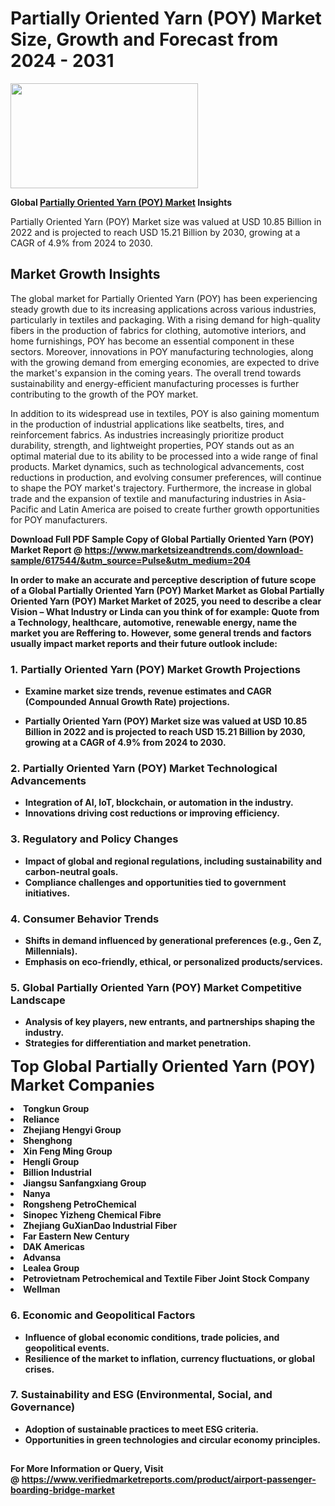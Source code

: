 <H1>Partially Oriented Yarn (POY) Market Size, Growth and Forecast from 2024 - 2031</H1><img class="aligncenter size-medium wp-image-584254" src="https://thirdeyenews.in/wp-content/uploads/2024/09/Global-Market-Research-300x168.jpeg" alt="" width="300" height="168" /><p><strong>Global&nbsp;<a href="https://www.marketsizeandtrends.com/download-sample/617544/&amp;utm_source=Pulse&amp;utm_medium=204">Partially Oriented Yarn (POY) Market</a> Insights</strong></p><p>Partially Oriented Yarn (POY) Market size was valued at USD 10.85 Billion in 2022 and is projected to reach USD 15.21 Billion by 2030, growing at a CAGR of 4.9% from 2024 to 2030.</p><p><h2>Market Growth Insights</h2> <p>The global market for Partially Oriented Yarn (POY) has been experiencing steady growth due to its increasing applications across various industries, particularly in textiles and packaging. With a rising demand for high-quality fibers in the production of fabrics for clothing, automotive interiors, and home furnishings, POY has become an essential component in these sectors. Moreover, innovations in POY manufacturing technologies, along with the growing demand from emerging economies, are expected to drive the market's expansion in the coming years. The overall trend towards sustainability and energy-efficient manufacturing processes is further contributing to the growth of the POY market.</p> <p><strong></strong></p> <p>In addition to its widespread use in textiles, POY is also gaining momentum in the production of industrial applications like seatbelts, tires, and reinforcement fabrics. As industries increasingly prioritize product durability, strength, and lightweight properties, POY stands out as an optimal material due to its ability to be processed into a wide range of final products. Market dynamics, such as technological advancements, cost reductions in production, and evolving consumer preferences, will continue to shape the POY market's trajectory. Furthermore, the increase in global trade and the expansion of textile and manufacturing industries in Asia-Pacific and Latin America are poised to create further growth opportunities for POY manufacturers. <p><strong></p><p><span class=""><strong>Download Full PDF Sample Copy of Global Partially Oriented Yarn (POY) Market Report</strong> @ <a href="https://www.marketsizeandtrends.com/download-sample/617544/&amp;utm_source=Pulse&amp;utm_medium=204" target="_blank">https://www.marketsizeandtrends.com/download-sample/617544/&amp;utm_source=Pulse&amp;utm_medium=204</a></span></p><p>In order to make an accurate and perceptive description of future scope of a Global&nbsp;Partially Oriented Yarn (POY) Market Market as Global&nbsp;Partially Oriented Yarn (POY) Market Market of 2025, you need to describe a clear Vision &ndash; What Industry or Linda can you think of for example: Quote from a Technology, healthcare, automotive, renewable energy, name the market you are Reffering to. However, some general trends and factors usually impact market reports and their future outlook include:</p><h3>1.&nbsp;<strong>Partially Oriented Yarn (POY) Market Growth Projections</strong></h3><ul><li>Examine market size trends, revenue estimates and CAGR (Compounded Annual Growth Rate) projections.</li><li><p>Partially Oriented Yarn (POY) Market size was valued at USD 10.85 Billion in 2022 and is projected to reach USD 15.21 Billion by 2030, growing at a CAGR of 4.9% from 2024 to 2030.</p></li></ul><h3>2.&nbsp;<strong>Partially Oriented Yarn (POY) Market Technological Advancements</strong></h3><ul><li>Integration of AI, IoT, blockchain, or automation in the industry.</li><li>Innovations driving cost reductions or improving efficiency.</li></ul><h3>3.&nbsp;<strong>Regulatory and Policy Changes</strong></h3><ul><li>Impact of global and regional regulations, including sustainability and carbon-neutral goals.</li><li>Compliance challenges and opportunities tied to government initiatives.</li></ul><h3>4.&nbsp;<strong>Consumer Behavior Trends</strong></h3><ul><li>Shifts in demand influenced by generational preferences (e.g., Gen Z, Millennials).</li><li>Emphasis on eco-friendly, ethical, or personalized products/services.</li></ul><h3>5.&nbsp;<strong>Global Partially Oriented Yarn (POY) Market Competitive Landscape</strong></h3><ul><li>Analysis of key players, new entrants, and partnerships shaping the industry.</li><li>Strategies for differentiation and market penetration.</li></ul><p data-pm-slice="1 1 []"><span style="color: inherit; font-family: inherit; font-size: 25px;">Top Global Partially Oriented Yarn (POY) Market Companies</span></p><div class="" data-test-id=""><p><li>Tongkun Group</li><li> Reliance</li><li> Zhejiang Hengyi Group</li><li> Shenghong</li><li> Xin Feng Ming Group</li><li> Hengli Group</li><li> Billion Industrial</li><li> Jiangsu Sanfangxiang Group</li><li> Nanya</li><li> Rongsheng PetroChemical</li><li> Sinopec Yizheng Chemical Fibre</li><li> Zhejiang GuXianDao Industrial Fiber</li><li> Far Eastern New Century</li><li> DAK Americas</li><li> Advansa</li><li> Lealea Group</li><li> Petrovietnam Petrochemical and Textile Fiber Joint Stock Company</li><li> Wellman</li></p></div><h3>6.&nbsp;<strong>Economic and Geopolitical Factors</strong></h3><ul><li>Influence of global economic conditions, trade policies, and geopolitical events.</li><li>Resilience of the market to inflation, currency fluctuations, or global crises.</li></ul><h3>7.&nbsp;<strong>Sustainability and ESG (Environmental, Social, and Governance)</strong></h3><ul><li>Adoption of sustainable practices to meet ESG criteria.</li><li>Opportunities in green technologies and circular economy principles.</li></ul><h2><strong style="font-size: 14px;">For More Information or Query, Visit @&nbsp;</strong><a style="background-color: #ffffff; font-size: 14px;" href="https://www.marketsizeandtrends.com/report/partially-oriented-yarn-poy-market/" target="_blank">https://www.verifiedmarketreports.com/product/airport-passenger-boarding-bridge-market</a></h2>
